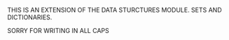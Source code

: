 THIS IS AN EXTENSION OF THE DATA STURCTURES MODULE. SETS AND DICTIONARIES.

SORRY FOR WRITING IN ALL CAPS